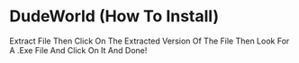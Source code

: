 # DudeWorld (How To Install)
Extract File
Then
Click On The Extracted Version Of The File
Then Look For A .Exe File 
And Click On It
And Done!
